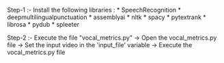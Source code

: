 Step-1 :- Install the following libraries :
    * SpeechRecognition
    * deepmultilingualpunctuation
    * assemblyai
    * nltk
    * spacy
    * pytextrank
    * librosa
    * pydub
    * spleeter

Step-2 :- Execute the file "vocal_metrics.py"
    -> Open the vocal_metrics.py file
    -> Set the input video in the 'input_file' variable
    -> Execute the vocal_metrics.py file